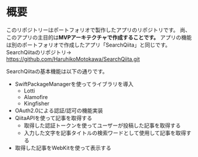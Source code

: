 # 概要

このリポジトリーはポートフォリオで製作したアプリのリポジトリです。
尚、このアプリの主目的は**MVPアーキテクチャで作成することです。**
アプリの機能は別のポートフォリオで作成したアプリ「SearchQiita」と同じです。
SearchQiitaのリポジトリ→　https://github.com/HaruhikoMotokawa/SearchQiita.git

SearchQiitaの基本機能は以下の通りです。

- SwiftPackageManagerを使ってライブラリを導入
  - Lotti
  - Alamofire
  - Kingfisher
- OAuth2.0による認証/認可の機能実装
- QiitaAPIを使って記事を取得する
  - 取得した認証トークンを使ってユーザーが投稿した記事を取得する
  - 入力した文字を記事タイトルの検索ワードとして使用して記事を取得する
- 取得した記事をWebKitを使って表示する
   
